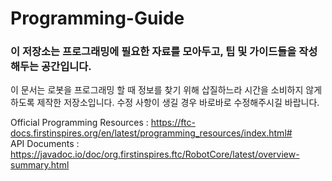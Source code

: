 # Programming-Guide

### 이 저장소는 프로그래밍에 필요한 자료를 모아두고, 팁 및 가이드들을 작성해두는 공간입니다.

이 문서는 로봇을 프로그래밍 할 때 정보를 찾기 위해 삽질하느라 시간을 소비하지 않게 하도록 제작한 저장소입니다.
수정 사항이 생길 경우 바로바로 수정해주시길 바랍니다.

Official Programming Resources : https://ftc-docs.firstinspires.org/en/latest/programming_resources/index.html#        
API Documents : https://javadoc.io/doc/org.firstinspires.ftc/RobotCore/latest/overview-summary.html      
